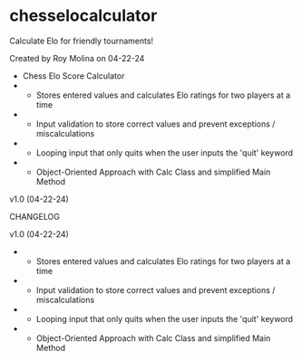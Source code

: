 # chesselocalculator
Calculate Elo for friendly tournaments!

Created by Roy Molina on 04-22-24
 
 * Chess Elo Score Calculator
 *    - Stores entered values and calculates Elo ratings for two players at a time
 *    - Input validation to store correct values and prevent exceptions /              miscalculations
 *    - Looping input that only quits when the user inputs the 'quit' keyword
 *    - Object-Oriented Approach with Calc Class and simplified Main Method
 
v1.0 (04-22-24)


CHANGELOG

v1.0 (04-22-24)
*    - Stores entered values and calculates Elo ratings for two players at a time
*    - Input validation to store correct values and prevent exceptions / miscalculations
*    - Looping input that only quits when the user inputs the 'quit' keyword
*    - Object-Oriented Approach with Calc Class and simplified Main Method
